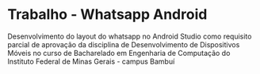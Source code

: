 ﻿# Trabalho - Whatsapp Android
Desenvolvimento do layout do whatsapp no Android Studio como requisito parcial de aprovação da disciplina de Desenvolvimento de Dispositivos Móveis no curso de Bacharelado em Engenharia de Computação do Instituto Federal de Minas Gerais - campus Bambuí
